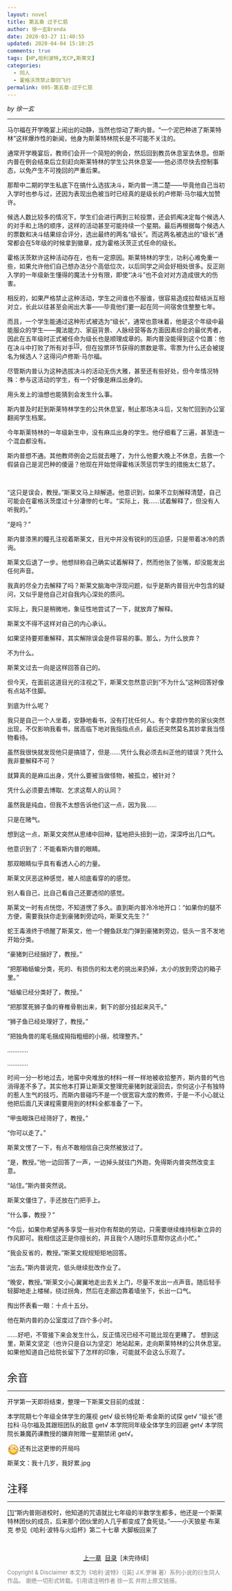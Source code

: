 ```yaml
---
layout: novel
title: 第五章 过于仁慈
author: 徐一玄Brenda
date: 2020-03-27 11:40:55
updated: 2020-04-04 15:10:25
comments: true
tags: [HP,哈利波特,无CP,斯莱文]
categories:
  - 同人
  - 霍格沃茨禁止御剑飞行
permalink: 005-第五章-过于仁慈
---
```


*by 徐一玄*

---
马尔福在开学晚宴上闹出的动静，当然也惊动了斯内普。“一个泥巴种进了斯莱特林”这样爆炸性的新闻，他身为斯莱特林院长是不可能不关注的。

通常开学晚宴后，教师们会开一个简短的例会，然后回到教员休息室去休息。但斯内普在例会结束后立刻赶向斯莱特林的学生公共休息室——他必须尽快去控制事态，以免产生不可挽回的严重后果。

那帮中二期的学生私底下在搞什么选拔决斗，斯内普一清二楚——毕竟他自己当初入学时也参与过，还因为表现出色被当时已经真的是级长的卢修斯·马尔福大加赞许。

候选人数比较多的情况下，学生们会进行两到三轮投票，还会抓阄决定每个候选人的对手和上场的顺序，这样的活动甚至可能持续一个星期。最后再根据每个候选人的票数和决斗结果综合评分，选出最终的两名“级长”。而这两名被选出的“级长”通常都会在5年级的时候拿到徽章，成为霍格沃茨正式任命的级长。

霍格沃茨默许这种活动存在，也有一定原因。斯莱特林的学生，功利心难免重一些，如果允许他们自己想办法分个高低位次，以后同学之间会好相处很多。反正刚入学的一年级新生懂得的魔法十分有限，即使“决斗”也不会对对方造成很大的伤害。

相反的，如果严格禁止这种活动，学生之间谁也不服谁，很容易造成拉帮结派互相对立，长此以往甚至会闹出大事——毕竟他们要一起在同一间宿舍住整整七年。

而且，一个学生能通过这种形式被选为“级长”，通常也意味着，他是这个年级中最能服众的学生——魔法能力、家庭背景、人脉经营等各方面因素综合的最优秀者，因此在五年级时正式被任命为级长也是顺理成章的。斯内普没能得到这个位置：他在决斗中打败了所有对手<span id="[1]原文"><sup>[[1]](#[1])</sup>，但在投票环节获得的票数是零。零票为什么还会被提名为候选人？这得问卢修斯·马尔福。

尽管斯内普认为这种选拔决斗的活动无伤大雅，甚至还有些好处，但今年情况特殊：参与这活动的学生，有一个好像是麻瓜出身的。

用头发上的油想也能猜到会发生什么事。

斯内普及时赶到斯莱特林学生的公共休息室，制止那场决斗后，又匆忙回到办公室翻阅学生档案。

今年斯莱特林的一年级新生中，没有麻瓜出身的学生。他仔细看了三遍，甚至连一个混血都没有。

斯内普想不通。其他教师例会之后就去睡了，为什么他要大晚上不休息，去救一个假装自己是泥巴种的傻逼？他现在开始觉得霍格沃茨惩罚学生的措施太仁慈了。

<br>

“这只是误会，教授。”斯莱文马上辩解道。他意识到，如果不立刻解释清楚，自己可能会在霍格沃茨度过十分凄惨的七年。“实际上，我……试着解释了，但没有人听我的。”

“是吗？”

斯内普漆黑的瞳孔注视着斯莱文，目光中并没有锐利的压迫感，只是带着冰冷的质询。

斯莱文后退了一步。他想辩称自己确实试着解释了，然而他张了张嘴，却没能发出任何声音。

我真的尽全力去解释了吗？斯莱文脑海中浮现问题，似乎是斯内普目光中包含的疑问，又似乎是他自己对自我内心深处的质问。

实际上，我只是稍微地，象征性地尝试了一下，就放弃了解释。

斯莱文不得不这样对自己的内心承认。

如果坚持要郑重解释，其实解除误会是件容易的事。那么，为什么放弃？

不为什么。

斯莱文过去一向是这样回答自己的。

但今天，在面前这道目光的注视之下，斯莱文忽然意识到“不为什么”这种回答好像有点站不住脚。

到底为什么呢？

我只是自己一个人坐着，安静地看书，没有打扰任何人。有个拿腔作势的家伙突然出现，不仅影响我看书，居高临下地对我指指点点，最后还突然莫名其妙拿我当怪物看待。

虽然我很快就发现他只是搞错了，但是……凭什么我必须去纠正他的错误？凭什么我非要解释不可？

就算真的是麻瓜出身，凭什么要被当做怪物，被孤立，被针对？

凭什么必须要去博取、乞求这帮人的认同？

虽然我是纯血，但我不太想告诉他们这一点，因为我……

只是在赌气。

想到这一点，斯莱文突然从思绪中回神，猛地把头扭到一边，深深呼出几口气。

他意识到了：不能看斯内普的眼睛。

那双眼睛似乎具有看透人心的力量。

斯莱文厌恶这种感觉，被人彻底看穿的的感觉。

别人看自己，比自己看自己还要透彻的感觉。

斯莱文一时有点恍惚，不知道愣了多久。直到斯内普冷冷地开口：“如果你的腿不方便，需要我扶你走到豪猪刺旁边吗，斯莱文先生？”

蛇王毒液终于喷醒了斯莱文，他一个鲤鱼跃龙门弹到豪猪刺旁边，低头一言不发地开始分类。

“豪猪刺已经捆好了，教授。”

“把那箱蛞蝓分类，死的、有损伤的和太老的挑出来扔掉，太小的放到旁边的箱子里。”

“蛞蝓已经分类好了，教授。”

“把那筐死狮子鱼的脊椎骨剔出来，剩下的部分挂起来风干。”

“狮子鱼已经处理好了，教授。”

“把独角兽的尾毛捆成拇指粗细的小捆，梳理整齐。”

…………

…………

时间一分一秒地过去，地窖中央堆放的材料一样一样地被收拾整齐，斯内普的气也消得差不多了。其实他本打算让斯莱文整理完豪猪刺就滚回去，奈何这小子有独特的惹人生气的技巧，而斯内普碰巧不是一个很宽容大度的教师，于是一不小心就让他把后面几天课程需要用到的材料全都准备了一下。

“甲虫眼珠已经筛好了，教授。”

“你可以走了。”

斯莱文愣了一下，有点不敢相信自己突然被放过了。

“是，教授。”他一边回答了一声，一边掉头就往门外跑，免得斯内普突然改变主意。

“站住。”斯内普突然说。

斯莱文僵住了，手还放在门把手上。

“什么事，教授？”

“今后，如果你希望再多享受一些对你有帮助的劳动，只需要继续维持标新立异的作风即可。我相信这正是你擅长的，并且我个人随时乐意帮你这点小忙。”

“我会反省的，教授。”斯莱文规规矩矩地回答。

“出去。”斯内普说完，低头继续批改作业了。

“晚安，教授。”斯莱文小心翼翼地走出去关上门，尽量不发出一点声音。随后轻手轻脚地走上楼梯，绕过拐角，然后在走廊边靠着墙坐下，长出一口气。

掏出怀表看一眼：十点十五分。

他在斯内普的办公室度过了四个多小时。

……好吧，不管接下来会发生什么，反正情况已经不可能比现在更糟了。
想到这里，斯莱文坚定（也许只是自以为坚定）地站起来，走向斯莱特林的公共休息室。
如果他知道自己给院长留下了怎样的印象，可能就不会这么乐观了。

<br>

<div class="footnote">
<font size=5>余音</font>

---
开学第一天即将结束，整理一下斯莱文目前的成就：

本学院期七个年级全体学生的蔑视 get√
级长特伦斯·希金斯的试探 get√
“级长”德拉科·马尔福及其跟班团队的敌意 get√
本学院同年级全体学生的回避 get√
本学院院长兼魔药课教授的嫌弃附赠一星期禁闭 get√。

还有比这更惨的开局吗<img style="float:left;" src="/uploads/comical.png" />

斯莱文：我十几岁，我好累.jpg

</div>

<br>

<div class="footnote">
<font size=5>注释</font>

---
<span id="[1]">[[1]](#[1]原文)“斯内普刚进校时，他知道的咒语就比七年级的半数学生都多，他还是一个斯莱特林团伙的成员，后来那个团伙里的人几乎都变成了食死徒。”——小天狼星·布莱克
参见《哈利·波特与火焰杯》第二十七章 大脚板回来了

</div>

<br>

<center>

[上一章](../004-第四章-厚颜无耻)&nbsp;&nbsp;[目录](../000-目录)&nbsp;&nbsp;[未完待续]
</center>

<font color=gray size=2>

Copyright & Disclaimer
本文为《哈利·波特》（[英] J.K.罗琳 著）系列小说的衍生同人作品。
谢绝一切形式转载。引用请注明作者 徐一玄 并附上原文链接。
</font>
